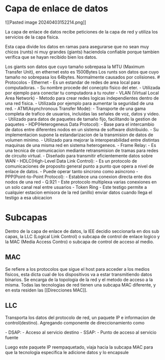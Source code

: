 # Capa de enlace de datos
![[Pasted image 20240403152214.png]]
<p>La capa de enlace de datos recibe peticiones de la capa de red y utiliza los servicios de la capa fisica.</p>
<p>Esta capa divide los datos en ramas para asegurarse que no sean muy chicos (runts) ni muy grandes (giants) haciendola confiable porque tambien verifica que se hayan recibido bien los datos.</p>
Los giants son datos que cuyo tamaño sobrepasa la MTU (Maximum Transfer Unit), en ethernet esto es 1500Bytes
Los runts son datos que cuyo tamaño no sobrepasa los 64bytes. Normalmente causados por colisiones.
# Protocolos
- Ethernet
	- Es un estandar de redes de area local para computadoras.
	- Su nombre procede del conecpto fisico del eter.
		- Utilizada por ejemplo para conectar tu computadora a tu router
- VLAN (Virtual Local Area Network)
	- Metodo para crear redes logicas independientes dentro de una red fisica.
		- Utilizada por ejemplo para aumentar la seguridad de una red.
- ATM(Asynchronous Transfer Mode):
	- Transporte de una gama completa de trafico de usuarios, incluidas las señales de voz, datos y video.
		- Utilizado para datos de paquetes de tamaño fijo, facilitando la gestion de paquetes
- HDP(Heterogeneus Data Protocol):
	- Base para el intercambio de datos entre diferentes nodos en un sistema de software distribuido. 
	- Su implementacion supone la estandarizacion de la transmision de datos de volumen minimo.
		- Utilizado para mejorar la interoperabilidad entre distintas maquinas de una misma red en sistema heterogeneos.
- Frame Relay:
	- Es una tecnica de comunicacion mediante retransmision de tramas para redes de circuito virtual.
		- Diseñado para transmitir eficientemente datos sobre WAN
- HDLC(High-Level Data Link Control):
	- Es un protocolo de comunicaciones de proposito general punto a punto que opera a nivel de enlace de datos.
		- Puede operar tanto sincrono como asincrono
- PPP(Point-to-Point Protocol):
	- Establece una conexion directa ente dos nodos de una red
- Q.921
	- Este protocolo multiplexa varias conexiones en un solo canal real entre usuarios
- Token Ring
	- Este testigo permite a cualquier estacion emisora de la red (anillo) enviar datos cuando llega el testigo a esa ubicacion

# Subcapas
<p>Dentro de la capa de enlace de datos, la IEE decidio seccionarla en dos sub capas, la LLC (Logical Link Control) o subcapa de control de enlace logico y la MAC (Media Access Contro) o subcapa de control de acceso al medio.</p>

## MAC
Se refiere a los protocolos que sigue el host para acceder a los medios fisicos, esta dicta cual de los dispositivos va a estar transmitiendo datos binarios. Se encarga de la topologia de la red y el metodo de acceso a la misma. Todas las tecnologias de red tienen una subcapa MAC diferente, y en esta residen las [[Direcciones MAC]].

## LLC
<p>Transporta los datos del protocolo de red, un paquete IP e informacion de control(destino). Agregando componente de direccionamiento como</p>
- DSAP:
	- Acceso al servicio destino
- SSAP:
	- Punto de acceso al servicio fuente

<p>Luego este paquete IP reempaquetado, viaja hacia la subcapa MAC para que la tecnologia especifica le adicione datos y lo encapsule</p>
